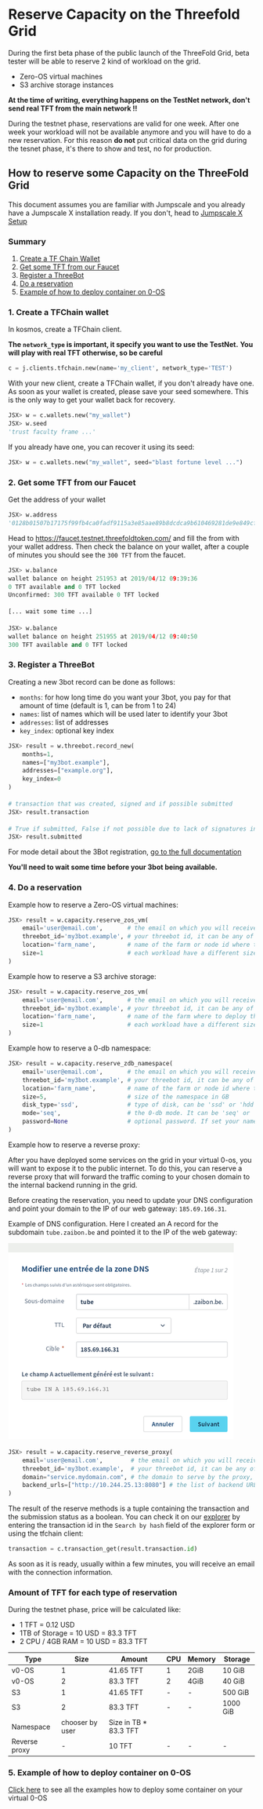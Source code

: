 # Reserve Capacity on the Threefold Grid

During the first beta phase of the public launch of the ThreeFold Grid, beta tester will be able to reserve 2 kind of workload on the grid.

- Zero-OS virtual machines
- S3 archive storage instances

**At the time of writing, everything happens on the TestNet network, don't send real TFT from the main network !!**

During the testnet phase, reservations are valid for one week.
After one week your workload will not be available anymore and you will have to do a new reservation.
For this reason **do not** put critical data on the grid during the tesnet phase, it's there to show and test, no for production.

## How to reserve some Capacity on the ThreeFold Grid

This document assumes you are familiar with Jumpscale and you already have
a Jumpscale X installation ready. If you don't, head to [Jumpscale X Setup](https://github.com/threefoldtech/jumpscaleX/blob/development/docs/Installation/install.md)

### Summary

1. [Create a TF Chain Wallet](#1-create-a-tfchain-wallet)
2. [Get some TFT from our Faucet](#2-get-some-tft-from-our-faucet)
3. [Register a ThreeBot](#3-register-a-threebot)
4. [Do a reservation](#4-do-a-reservation)
5. [Example of how to deploy container on 0-OS](#5-example-of-how-to-deploy-container-on-0-os)

### 1. Create a TFChain wallet

In kosmos, create a TFChain client.

**The `network_type` is important, it specify you want to use the TestNet.**
**You will play with real TFT otherwise, so be careful**

```python
c = j.clients.tfchain.new(name='my_client', network_type='TEST')
```

With your new client, create a TFChain wallet, if you don't already have one.
As soon as your wallet is created, please save your seed somewhere. This is the only way to get your
wallet back for recovery.

```python
JSX> w = c.wallets.new("my_wallet")
JSX> w.seed
'trust faculty frame ...'
```

If you already have one, you can recover it using its seed:

```python
JSX> w = c.wallets.new("my_wallet", seed="blast fortune level ...")
```

### 2. Get some TFT from our Faucet

Get the address of your wallet

```python
JSX> w.address
'0128b01507b17175f99fb4ca0fadf9115a3e85aae89b8dcdca9b610469281de9e849cf16c9afcdroot'
```

Head to https://faucet.testnet.threefoldtoken.com/ and fill the from with your wallet address.
Then check the balance on your wallet, after a couple of minutes you should see the `300 TFT` from the faucet.

```python
JSX> w.balance
wallet balance on height 251953 at 2019/04/12 09:39:36
0 TFT available and 0 TFT locked
Unconfirmed: 300 TFT available 0 TFT locked

[... wait some time ...]

JSX> w.balance
wallet balance on height 251955 at 2019/04/12 09:40:50
300 TFT available and 0 TFT locked
```

### 3. Register a ThreeBot

Creating a new 3bot record can be done as follows:

- `months`: for how long time do you want your 3bot, you pay for that amount of time (default is 1, can be from 1 to 24)
- `names`: list of names which will be used later to identify your 3bot
- `addresses`: list of addresses
- `key_index`: optional key index

```python
JSX> result = w.threebot.record_new(
    months=1,
    names=["my3bot.example"],
    addresses=["example.org"],
    key_index=0
)

# transaction that was created, signed and if possible submitted
JSX> result.transaction

# True if submitted, False if not possible due to lack of signatures in MultiSig Coin Inputs
JSX> result.submitted
```

For mode detail about the 3Bot registration, [go to the full documentation](https://github.com/threefoldtech/jumpscaleX/blob/development/Jumpscale/clients/blockchain/tfchain/README.md#create-and-manage-3bot-records)

**You'll need to wait some time before your 3bot being available.**

### 4. Do a reservation

Example how to reserve a Zero-OS virtual machines:

```python
JSX> result = w.capacity.reserve_zos_vm(
    email='user@email.com',       # the email on which you will received the connection information
    threebot_id='my3bot.example', # your threebot id, it can be any of the names you gave to your 3bot
    location='farm_name',         # name of the farm or node id where to deploy the workload
    size=1                        # each workload have a different size available
)
```

Example how to reserve a S3 archive storage:

```python
JSX> result = w.capacity.reserve_zos_vm(
    email='user@email.com',       # the email on which you will received the connection information
    threebot_id='my3bot.example', # your threebot id, it can be any of the names you gave to your 3bot
    location='farm_name',         # name of the farm where to deploy the workload
    size=1                        # each workload have a different size available
)
```

Example how to reserve a 0-db namespace:

```python
JSX> result = w.capacity.reserve_zdb_namespace(
    email='user@email.com',       # the email on which you will received the connection information
    threebot_id='my3bot.example', # your threebot id, it can be any of the names you gave to your 3bot
    location='farm_name',         # name of the farm or node id where to deploy the workload
    size=5,                       # size of the namespace in GB
    disk_type='ssd',              # type of disk, can be 'ssd' or 'hdd'
    mode='seq',                   # the 0-db mode. It can be 'seq' or 'user', to know more about 0-db mode: https://github.com/threefoldtech/0-db#running-modes
    password=None                 # optional password. If set your namespace will be require authentication
)
```

Example how to reserve a reverse proxy:

After you have deployed some services on the grid in your virtual 0-os, you will want to expose it to the public internet.
To do this, you can reserve a reverse proxy that will forward the traffic coming to your chosen domain to the internal backend running in the grid.

Before creating the reservation, you need to update your DNS configuration and point your domain to the IP of our web gateway: `185.69.166.31`.

Example of DNS configuration. Here I created an A record for the subdomain `tube.zaibon.be` and pointed it to the IP of the web gateway:


![dns config](dns_config.png)

```python
JSX> result = w.capacity.reserve_reverse_proxy(
    email='user@email.com',        # the email on which you will received the connection information
    threebot_id='my3bot.example',  # your threebot id, it can be any of the names you gave to your 3bot
    domain="service.mydomain.com", # the domain to serve by the proxy, this domain needs to point public ip
    backend_urls=["http://10.244.25.13:8080"] # the list of backend URL of your service
)
```

The result of the reserve methods is a tuple containing the transaction and the submission status as a boolean.
You can check it on our [explorer](https://explorer.testnet.threefoldtoken.com/) by entering the transaction id in the `Search by hash` field of the explorer form or using the tfchain client:

```python
transaction = c.transaction_get(result.transaction.id)
```

As soon as it is ready, usually within a few minutes, you will receive an email with the connection information.

### Amount of TFT for each type of reservation

During the testnet phase, price will be calculated like:

- 1 TFT = 0.12 USD
- 1TB of Storage = 10 USD = 83.3 TFT
- 2 CPU / 4GB RAM = 10 USD = 83.3 TFT

| Type      | Size | Amount    | CPU | Memory | Storage   |
| --------- | ---- | --------- | --- | ------ | --------- |
| v0-OS        | 1    | 41.65 TFT | 1   | 2GiB   | 10 GiB    |
| v0-OS        | 2    | 83.3 TFT  | 2   | 4GiB   | 40 GiB    |
| S3           | 1    | 41.65 TFT | -   |   -    | 500 GiB   |
| S3           | 2    | 83.3 TFT  | -   |   -    | 1000 GiB  |
| Namespace    | chooser by user | Size in TB * 83.3 TFT
| Reverse proxy| -    | 10 TFT   | -   | -      | -       |

### 5. Example of how to deploy container on 0-OS

[Click here](examples) to see all the examples how to deploy some container on your virtual 0-OS